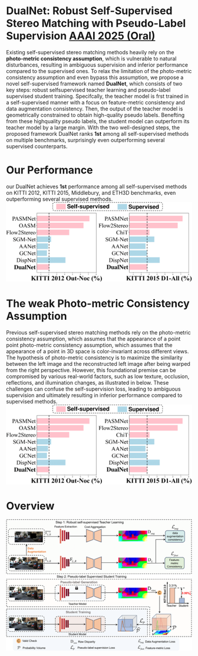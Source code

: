 # DualNet: Robust Self-Supervised Stereo Matching with Pseudo-Label Supervision [AAAI 2025 (Oral)](https://ojs.aaai.org/index.php/AAAI/article/view/32882/35037)
Existing self-supervised stereo matching methods heavily rely on the **photo-metric consistency assumption**, which is vulnerable to natural disturbances, resulting in ambiguous supervision and inferior performance compared to the supervised ones. To relax the limitation of the photo-metric consistency assumption and even bypass this assumption, we propose a novel self-supervised framework named **DualNet**, which consists of two key steps: robust selfsupervised teacher learning and pseudo-label supervised student training. Specifcally, the teacher model is frst trained in a self-supervised manner with a focus on feature-metric consistency and data augmentation consistency. Then, the output of the teacher model is geometrically constrained to obtain high-quality pseudo labels. Benefting from these highquality pseudo labels, the student model can outperform its teacher model by a large margin. With the two well-designed steps, the proposed framework DualNet ranks **1st** among all self-supervised methods on multiple benchmarks, surprisingly even outperforming several supervised counterparts.

# Our Performance
our DualNet achieves **1st** performance among all self-supervised methods on KITTI 2012, KITTI 2015, Middlebury, and ETH3D benchmarks, even outperforming several supervised methods.
<img width="800" src="https://github.com/cocowy1/DualNet/blob/main/figs/teaser_1.png"/></div>

# The weak Photo-metric Consistency Assumption
Previous self-supervised stereo matching methods rely on the photo-metric consistency assumption, which assumes that the appearance of a point point photo-metric consistency assumption, which assumes that the appearance of a point in 3D space is color-invariant across different views. The hypothesis of photo-metric consistency is to maximize the similarity between the left image and the reconstructed left image after being warped from the right perspective. However, this foundational premise can be compromised by various real-world factors, such as low texture, occlusion, reflections, and illumination changes, as illustrated in below.
These challenges can confuse the self-supervision loss, leading to ambiguous supervision and ultimately resulting in inferior performance compared to supervised methods.
<img width="800" src="https://github.com/cocowy1/DualNet/blob/main/figs/teaser_1.png"/></div>

# Overview
<img width="800" src="https://github.com/cocowy1/DualNet/blob/main/figs/overview_v1.png"/></div>
